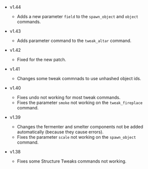 - v1.44
  - Adds a new parameter `field` to the `spawn_object` and `object` commands.

- v1.43
  - Adds parameter command to the `tweak_altar` command.

- v1.42
  - Fixed for the new patch.

- v1.41
  - Changes some tweak commnads to use unhashed object ids.

- v1.40
  - Fixes undo not working for most tweak commands.
  - Fixes the parameter `smoke` not working on the `tweak_fireplace` command.

- v1.39
  - Changes the fermenter and smelter components not be added automatically (because they cause errors).
  - Fixes the parameter `scale` not working on the `spawn_object` command.

- v1.38
  - Fixes some Structure Tweaks commands not working.
